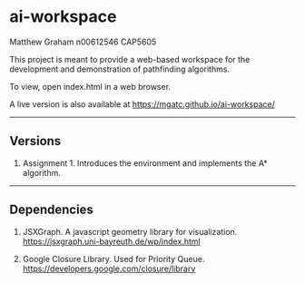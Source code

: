 # ai-workspace



Matthew Graham
n00612546
CAP5605



This project is meant to provide a web-based workspace for the development and 
demonstration of pathfinding algorithms. 

To view, open index.html in a web browser.

A live version is also available at https://mgatc.github.io/ai-workspace/



------------
Versions
------------

1.	Assignment 1.  Introduces the environment and implements the A* algorithm. 



------------
Dependencies
------------

1.	JSXGraph.  A javascript geometry library for visualization. 
	https://jsxgraph.uni-bayreuth.de/wp/index.html
	
2.	Google Closure Library.  Used for Priority Queue.
	https://developers.google.com/closure/library